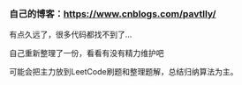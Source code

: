 ### 自己的博客：https://www.cnblogs.com/pavtlly/

有点久远了，很多代码都找不到了...

自己重新整理了一份，看看有没有精力维护吧

可能会把主力放到LeetCode刷题和整理题解，总结归纳算法为主。
